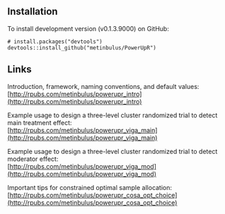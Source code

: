 ## Installation

To install development version (v0.1.3.9000) on GitHub:
```{r}
# install.packages("devtools")
devtools::install_github("metinbulus/PowerUpR")
```

## Links

Introduction, framework, naming conventions, and default values:    
[http://rpubs.com/metinbulus/powerupr_intro](http://rpubs.com/metinbulus/powerupr_intro)

Example usage to design a three-level cluster randomized trial to detect main treatment effect:    
[http://rpubs.com/metinbulus/powerupr_viga_main](http://rpubs.com/metinbulus/powerupr_viga_main)

Example usage to design a three-level cluster randomized trial to detect moderator effect:    
[http://rpubs.com/metinbulus/powerupr_viga_mod](http://rpubs.com/metinbulus/powerupr_viga_mod)

Important tips for constrained optimal sample allocation:    
[http://rpubs.com/metinbulus/powerupr_cosa_opt_choice](http://rpubs.com/metinbulus/powerupr_cosa_opt_choice)
